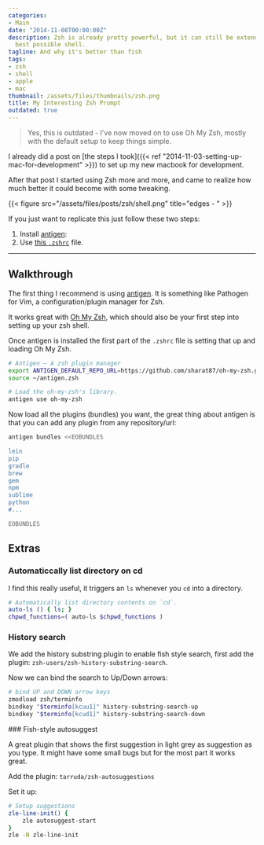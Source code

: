 ```yaml
---
categories:
- Main
date: "2014-11-08T00:00:00Z"
description: Zsh is already pretty powerful, but it can still be extended into the
  best possible shell.
tagline: And why it's better than fish
tags:
- zsh
- shell
- apple
- mac
thumbnail: /assets/files/thumbnails/zsh.png
title: My Interesting Zsh Prompt
outdated: true
---
```


> Yes, this is outdated - I've now moved on to use Oh My Zsh, mostly with the default setup to keep things simple.

I already did a post on [the steps I took]({{< ref "2014-11-03-setting-up-mac-for-development" >}}) to set up my new macbook for development.

After that post I started using Zsh more and more, and came to realize how much better it could become with some tweaking.

{{< figure src="/assets/files/posts/zsh/shell.png" title="edges - " >}}


If you just want to replicate this just follow these two steps:

1. Install [antigen](https://github.com/zsh-users/antigen):
1. Use [this `.zshrc`](https://gist.github.com/aurbano/e32596aae16a7b9f8b48) file.

-------

## Walkthrough

The first thing I recommend is using [antigen](https://github.com/zsh-users/antigen). It is something like Pathogen for Vim, a configuration/plugin manager for Zsh.

It works great with [Oh My Zsh](https://github.com/robbyrussell/oh-my-zsh), which should also be your first step into setting up your zsh shell.

Once antigen is installed the first part of the `.zshrc` file is setting that up and loading Oh My Zsh.

``` bash
# Antigen — A zsh plugin manager
export ANTIGEN_DEFAULT_REPO_URL=https://github.com/sharat87/oh-my-zsh.git
source ~/antigen.zsh

# Load the oh-my-zsh's library.
antigen use oh-my-zsh
```

Now load all the plugins (bundles) you want, the great thing about antigen is that you can add any plugin from any repository/url:

``` bash
antigen bundles <<EOBUNDLES

lein
pip
gradle
brew
gem
npm
sublime
python
#...

EOBUNDLES
```

## Extras

### Automaticcally list directory on cd

I find this really useful, it triggers an `ls` whenever you `cd` into a directory.

``` bash
# Automatically list directory contents on `cd`.
auto-ls () { ls; }
chpwd_functions=( auto-ls $chpwd_functions )
```

### History search

We add the history substring plugin to enable fish style search, first add the plugin: `zsh-users/zsh-history-substring-search`.

Now we can bind the search to Up/Down arrows:

``` bash
# bind UP and DOWN arrow keys
zmodload zsh/terminfo
bindkey "$terminfo[kcuu1]" history-substring-search-up
bindkey "$terminfo[kcud1]" history-substring-search-down
```

### Fish-style autosuggest

A great plugin that shows the first suggestion in light grey as suggestion as you type. It might have some small bugs but for the most part it works great.

Add the plugin: `tarruda/zsh-autosuggestions`

Set it up:
``` bash
# Setup suggestions
zle-line-init() {
    zle autosuggest-start
}
zle -N zle-line-init
```
